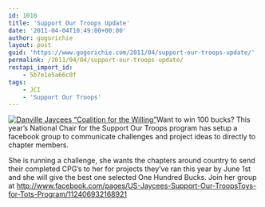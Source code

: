 ```yaml
---
id: 1010
title: 'Support Our Troops Update'
date: '2011-04-04T10:49:00+00:00'
author: gogorichie
layout: post
guid: 'https://www.gogorichie.com/2011/04/support-our-troops-update/'
permalink: /2011/04/04/support-our-troops-update/
restapi_import_id:
    - 5b7e1e5a66c0f
tags:
    - JCI
    - 'Support Our Troops'
---
```


[![](http://iljaycees.org/wp-content/uploads/2011/04/thumb_il-jayceesspaghettidinnersignage.jpg "Danville  Jaycees “Coalition for the Willing”")](http://www.supportourtroops.org/index.php?option=com_k2&view=item&id=1735:danville-jaycees-step-up-for-the-troops)Want to win 100 bucks? This year’s National Chair for the Support Our Troops program has setup a facebook group to communicate challenges and project ideas to directly to chapter members.

She is running a challenge, she wants the chapters around country to send their completed CPG’s to her for projects they’ve ran this year by June 1st and she will give the best one selected One Hundred Bucks. Join her group at <http://www.facebook.com/pages/US-Jaycees-Support-Our-TroopsToys-for-Tots-Program/112406932168921>